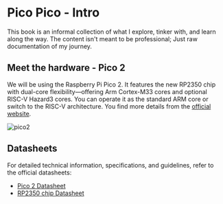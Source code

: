 # Pico Pico - Intro

This book is an informal collection of what I explore, tinker with, and learn along the way. The content isn't meant to be professional; Just raw documentation of my journey.

## Meet the hardware  - Pico 2
We will be using the Raspberry Pi Pico 2.  It features the new RP2350 chip with dual-core flexibility—offering Arm Cortex-M33 cores and optional RISC-V Hazard3 cores. You can operate it as the standard ARM core or switch to the RISC-V architecture.  You find more details from the [official website](https://www.raspberrypi.com/products/raspberry-pi-pico-2/).

<img style="display: block; margin: auto;" alt="pico2" src="/images/pico2.png"/>


## Datasheets
For detailed technical information, specifications, and guidelines, refer to the official datasheets:
* [Pico 2 Datasheet](https://datasheets.raspberrypi.com/pico/pico-2-datasheet.pdf)
* [RP2350 chip Datasheet](https://datasheets.raspberrypi.com/rp2350/rp2350-datasheet.pdf)
